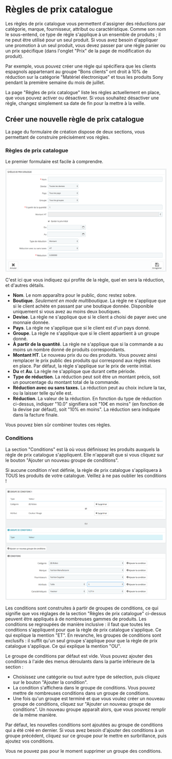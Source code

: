 # Règles de prix catalogue

Les règles de prix catalogue vous permettent d'assigner des réductions par catégorie, marque, fournisseur, attribut ou caractéristique. Comme son nom le sous-entend, ce type de règle s'applique à un ensemble de produits ; il ne peut être utilisé pour un seul produit. Si vous avez besoin d'appliquer une promotion à un seul produit, vous devez passer par une règle panier ou un prix spécifique \(dans l'onglet "Prix" de la page de modification du produit\).

Par exemple, vous pouvez créer une règle qui spécifiera que les clients espagnols appartenant au groupe "Bons clients" ont droit à 10% de réduction sur la catégorie "Matériel électronique" et tous les produits Sony pendant la première semaine du mois de juillet.

La page "Règles de prix catalogue" liste les règles actuellement en place, que vous pouvez activer ou désactiver. Si vous souhaitez désactiver une règle, changez simplement sa date de fin pour la mettre à la veille.

## Créer une nouvelle règle de prix catalogue <a id="Reglesdeprixcatalogue-Cr&#xE9;erunenouveller&#xE8;gledeprixcatalogue"></a>

La page du formulaire de création dispose de deux sections, vous permettant de construire précisément vos règles.

### Règles de prix catalogue <a id="Reglesdeprixcatalogue-R&#xE8;glesdeprixcatalogue.1"></a>

Le premier formulaire est facile à comprendre.

![](../../../../.gitbook/assets/52298241.png)

C'est ici que vous indiquez qui profite de la règle, quel en sera la réduction, et d'autres détails.

* **Nom**. Le nom apparaîtra pour le public, donc restez sobre.
* **Boutique**. _Seulement en mode multiboutique_. La règle ne s'applique que si le client achète en passant par une boutique donnée. Disponible uniquement si vous avez au moins deux boutiques.
* **Devise**. La règle ne s'applique que si le client a choisi de payer avec une monnaie donnée.
* **Pays**. La règle ne s'applique que si le client est d'un pays donné.
* **Groupe**. La règle ne s'applique que si le client appartient à un groupe donné.
* **À partir de la quantité**. La règle ne s'applique que si la commande a au moins un nombre donné de produits correspondants.
* **Montant HT**. Le nouveau prix du ou des produits. Vous pouvez ainsi remplacer le prix public des produits qui correspond aux règles mises en place. Par défaut, la règle s'applique sur le prix de vente initial.
* **Du** et **Au**. La règle ne s'applique que durant cette période.
* **Type de réduction**. La réduction peut soit être un montant précis, soit un pourcentage du montant total de la commande.
* **Réduction avec ou sans taxes.** La réduction peut au choix inclure la tax, ou la laisser telle qu'elle est.
* **Réduction**. La valeur de la réduction. En fonction du type de réduction ci-dessus, indiquer "10.0" signifiera soit "10€ en moins" \(en fonction de la devise par défaut\), soit "10% en moins". La réduction sera indiquée dans la facture finale.

Vous pouvez bien sûr combiner toutes ces règles.

### Conditions <a id="Reglesdeprixcatalogue-Conditions"></a>

La section "Conditions" est là où vous définissez les produits auxquels la règle de prix catalogue s'appliquent. Elle n'apparaît que si vous cliquez sur le bouton "Ajouter un nouveau groupe de conditions".

Si aucune condition n'est définie, la règle de prix catalogue s'appliquera à TOUS les produits de votre catalogue. Veillez à ne pas oublier les conditions !

![](../../../../.gitbook/assets/52298242.png)

Les conditions sont construites à partir de groupes de conditions, ce qui signifie que vos réglages de la section "Règles de prix catalogue" ci-dessus peuvent être appliqués à de nombreuses gammes de produits. Les conditions se regroupées de manière inclusive : il faut que toutes les conditions s'appliquent pour que la règle de prix catalogue s'applique. Ce qui explique la mention "ET". En revanche, les groupes de conditions sont exclusifs : il suffit qu'un seul groupe s'applique pour que la règle de prix catalogue s'applique. Ce qui explique la mention "OU".

Le groupe de conditions par défaut est vide. Vous pouvez ajouter des conditions à l'aide des menus déroulants dans la partie inférieure de la section :

* Choisissez une catégorie ou tout autre type de sélection, puis cliquez sur le bouton "Ajouter la condition".
* La condition s'affichera dans le groupe de conditions. Vous pouvez mettre de nombreuses conditions dans un groupe de conditions.
* Une fois qu'un groupe est terminé et que vous voulez créer un nouveau groupe de conditions, cliquez sur "Ajouter un nouveau groupe de conditions". Un nouveau groupe apparaît alors, que vous pouvez remplir de la même manière.

Par défaut, les nouvelles conditions sont ajoutées au groupe de conditions qui a été créé en dernier. Si vous avez besoin d'ajouter des conditions à un groupe précédent, cliquez sur ce groupe pour le mettre en surbrillance, puis ajoutez vos conditions.

Vous ne pouvez pas pour le moment supprimer un groupe des conditions.

